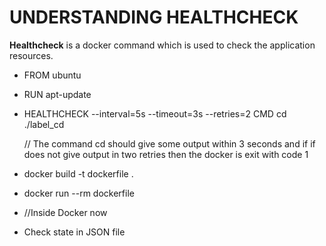 # UNDERSTANDING HEALTHCHECK

**Healthcheck** is a docker command which is used to check the application resources. 

*   FROM ubuntu
*   RUN apt-update
*   HEALTHCHECK --interval=5s --timeout=3s --retries=2 CMD cd ./label_cd

    // The command cd should give some output within 3 seconds and if if does not give output in two retries then the docker is exit with code 1

*   docker build -t dockerfile .
*   docker run --rm dockerfile
*   //Inside Docker now
*   Check state in JSON file
